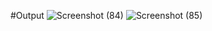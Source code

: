#Output
![Screenshot (84)](https://github.com/user-attachments/assets/1503598e-975e-4169-81d5-b0e28d14cf72)
![Screenshot (85)](https://github.com/user-attachments/assets/43d450d5-6a50-4eaa-bb4a-5a025a2c0bd3)
